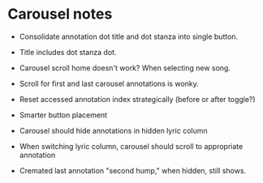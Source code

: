 # Carousel notes

* Consolidate annotation dot title and dot stanza into single button.

* Title includes dot stanza dot.

* Carousel scroll home doesn't work? When selecting new song.

* Scroll for first and last carousel annotations is wonky.

* Reset accessed annotation index strategically (before or after toggle?)

* Smarter button placement

* Carousel should hide annotations in hidden lyric column

* When switching lyric column, carousel should scroll to appropriate annotation

* Cremated last annotation "second hump," when hidden, still shows.
